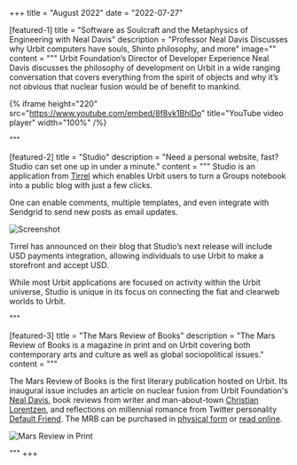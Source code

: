 +++
title = "August 2022"
date = "2022-07-27"

[featured-1]
title = "Software as Soulcraft and the Metaphysics of Engineering with Neal Davis"
description = "Professor Neal Davis Discusses why Urbit computers have souls, Shinto philosophy, and more"
image=""
content = """
Urbit Foundation’s Director of Developer Experience Neal Davis discusses the philosophy of development on Urbit in a wide ranging conversation that covers everything from the spirit of objects and why it’s not obvious that nuclear fusion would be of benefit to mankind.

{% iframe height="220" src="https://www.youtube.com/embed/8f8vk1BhlDo" title="YouTube video player" width="100%" /%}


"""

[featured-2]
title = "Studio"
description = "Need a personal website, fast? Studio can set one up in under a minute."
content = """
Studio is an application from [Tirrel](/organizations/tirrel) which enables Urbit users to turn a Groups notebook into a public blog with just a few clicks. 

One can enable comments, multiple templates, and even integrate with Sendgrid to send new posts as email updates.

![Screenshot](https://storage.googleapis.com/media.urbit.org/site/ecosystem/applications/studio.png)


Tirrel has announced on their blog that Studio’s next release will include USD payments integration, allowing individuals to use Urbit to make a storefront and accept USD.

While most Urbit applications are focused on activity within the Urbit universe, Studio is unique in its focus on connecting the fiat and clearweb worlds to Urbit.

"""

[featured-3]
title = "The Mars Review of Books"
description = "The Mars Review of Books is a magazine in print and on Urbit covering both contemporary arts and culture as well as global sociopolitical issues."
content = """

The Mars Review of Books is the first literary publication hosted on Urbit.  Its inaugural issue includes an article on nuclear fusion from Urbit Foundation's [Neal Davis](https://urbit.org/ids/~lagrev-nocfep), book reviews from writer and man-about-town [Christian Lorentzen](https://twitter.com/xlorentzen), and reflections on millennial romance from Twitter personality [Default Friend](https://twitter.com/default_friend). The MRB can be purchased in [physical form](https://store.marsreview.org) or [read online](https://marsreview.org).

![Mars Review in Print](https://storage.googleapis.com/media.urbit.org/site/ecosystem/spotlight/marsreview-issue1.jpg)

"""
+++
